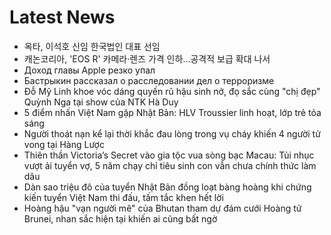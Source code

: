 # Latest News
-  옥타, 이석호 신임 한국법인 대표 선임
-  캐논코리아, 'EOS R' 카메라·렌즈 가격 인하…공격적 보급 확대 나서
-  Доход главы Apple резко упал
-  Бастрыкин рассказал о расследовании дел о терроризме
-  Đỗ Mỹ Linh khoe vóc dáng quyến rũ hậu sinh nở, đọ sắc cùng "chị đẹp" Quỳnh Nga tại show của NTK Hà Duy
-  5 điểm nhấn Việt Nam gặp Nhật Bản: HLV Troussier linh hoạt, lớp trẻ tỏa sáng
-  Người thoát nạn kể lại thời khắc đau lòng trong vụ cháy khiến 4 người tử vong tại Hàng Lược
-  Thiên thần Victoria’s Secret vào gia tộc vua sòng bạc Macau: Tủi nhục vượt ải tuyển vợ, 5 năm chạy chỉ tiêu sinh con vẫn chưa chính thức làm dâu
-  Dàn sao triệu đô của tuyển Nhật Bản đồng loạt bàng hoàng khi chứng kiến tuyển Việt Nam thi đấu, tấm tắc khen hết lời
-  Hoàng hậu "vạn người mê" của Bhutan tham dự đám cưới Hoàng tử Brunei, nhan sắc hiện tại khiến ai cũng bất ngờ
